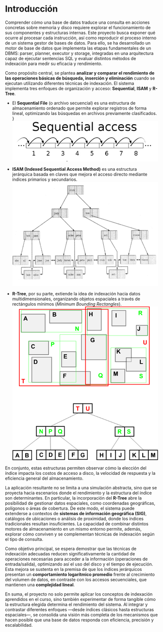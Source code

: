 # Introducción

Comprender cómo una base de datos traduce una consulta en acciones concretas sobre memoria y disco requiere explorar el funcionamiento de sus componentes y estructuras internas. Este proyecto busca exponer qué ocurre al procesar cada instrucción, así como reproducir el proceso interno de un sistema gestor de bases de datos. Para ello, se ha desarrollado un motor de base de datos que implementa las etapas fundamentales de un DBMS: parser, planner, executor y storage, integradas en una arquitectura capaz de ejecutar sentencias SQL y evaluar distintos métodos de indexación para medir su eficacia y rendimiento.

Como propósito central, se plantea **analizar y comparar el rendimiento de las operaciones básicas de búsqueda, inserción y eliminación** cuando se ejecutan utilizando diferentes técnicas de indexación. El sistema implementa tres enfoques de organización y acceso: **Sequential**, **ISAM** y **R-Tree**.  
- El **Sequential File** (o archivo secuencial) es una estructura de almacenamiento ordenado que permite explorar registros de forma lineal, optimizando las búsquedas en archivos previamente clasificados.  }
![Flujo secuencial](images/sequential.jpg)

- **ISAM (Indexed Sequential Access Method)** es una estructura jerárquica basada en claves que mejora el acceso directo mediante índices primarios y secundarios.  
![ISAM](images/isam.png)

- **R-Tree**, por su parte, extiende la idea de indexación hacia datos multidimensionales, organizando objetos espaciales a través de rectángulos mínimos (*Minimum Bounding Rectangles*).  
![R Tree](images/rtree.png)


En conjunto, estas estructuras permiten observar cómo la elección del índice impacta los costos de acceso a disco, la velocidad de respuesta y la eficiencia general del almacenamiento.

La aplicación resultante no se limita a una simulación abstracta, sino que se proyecta hacia escenarios donde el rendimiento y la estructura del índice son determinantes. En particular, la incorporación del **R-Tree** abre la posibilidad de gestionar datos espaciales, como coordenadas geográficas, polígonos o áreas de cobertura. De este modo, el sistema puede extenderse a contextos de **sistemas de información geográfica (SIG)**, catálogos de ubicaciones o análisis de proximidad, donde los índices tradicionales resultan insuficientes. La capacidad de combinar distintos motores de almacenamiento en un mismo entorno permite, además, explorar cómo conviven y se complementan técnicas de indexación según el tipo de consulta.

Como objetivo principal, se espera demostrar que las técnicas de indexación adecuadas reducen significativamente la cantidad de operaciones necesarias para acceder a la información (operaciones de entrada/salida), optimizando así el uso del disco y el tiempo de ejecución. Esta mejora se sustenta en la premisa de que los índices jerárquicos presentan un **comportamiento logarítmico promedio** frente al crecimiento del volumen de datos, en contraste con los accesos secuenciales, que mantienen una **complejidad lineal**.

En suma, el proyecto no solo permite aplicar los conceptos de indexación aprendidos en el curso, sino también experimentar de forma tangible cómo la estructura elegida determina el rendimiento del sistema. Al integrar y contrastar diferentes enfoques —desde índices clásicos hasta estructuras espaciales—, se consolida una visión más completa de los mecanismos que hacen posible que una base de datos responda con eficiencia, precisión y escalabilidad.

